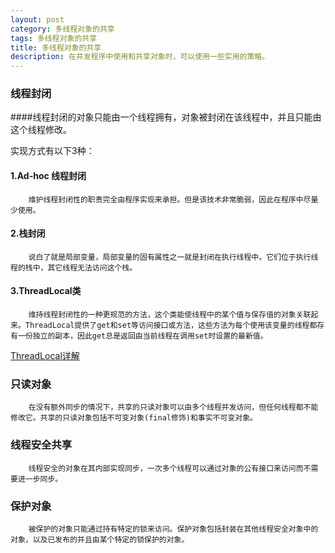 ```yaml
---
layout: post
category: 多线程对象的共享
tags: 多线程对象的共享
title: 多线程对象的共享
description: 在并发程序中使用和共享对象时，可以使用一些实用的策略。
---
```


### 线程封闭
    
####线程封闭的对象只能由一个线程拥有，对象被封闭在该线程中，并且只能由这个线程修改。
	
实现方式有以下3种：
	
#### 1.Ad-hoc 线程封闭
	    维护线程封闭性的职责完全由程序实现来承担。但是该技术非常脆弱，因此在程序中尽量少使用。
	
#### 2.栈封闭
	    说白了就是局部变量，局部变量的固有属性之一就是封闭在执行线程中。它们位于执行线程的栈中，其它线程无法访问这个栈。
	 
#### 3.ThreadLocal类
	    维持线程封闭性的一种更规范的方法，这个类能使线程中的某个值与保存值的对象关联起来。ThreadLocal提供了get和set等访问接口或方法，这些方法为每个使用该变量的线程都存有一份独立的副本，因此get总是返回由当前线程在调用set时设置的最新值。
  [ThreadLocal详解](http://www.cnblogs.com/tianchi/archive/2012/12/14/2817155.html "ThreadLocal详解")
  
### 只读对象
        在没有额外同步的情况下，共享的只读对象可以由多个线程并发访问，但任何线程都不能修改它。共享的只读对象包括不可变对象(final修饰)和事实不可变对象。
	
### 线程安全共享
    
	    线程安全的对象在其内部实现同步，一次多个线程可以通过对象的公有接口来访问而不需要进一步同步。

### 保护对象
     
	    被保护的对象只能通过持有特定的锁来访问。保护对象包括封装在其他线程安全对象中的对象，以及已发布的并且由某个特定的锁保护的对象。
	


	
    	